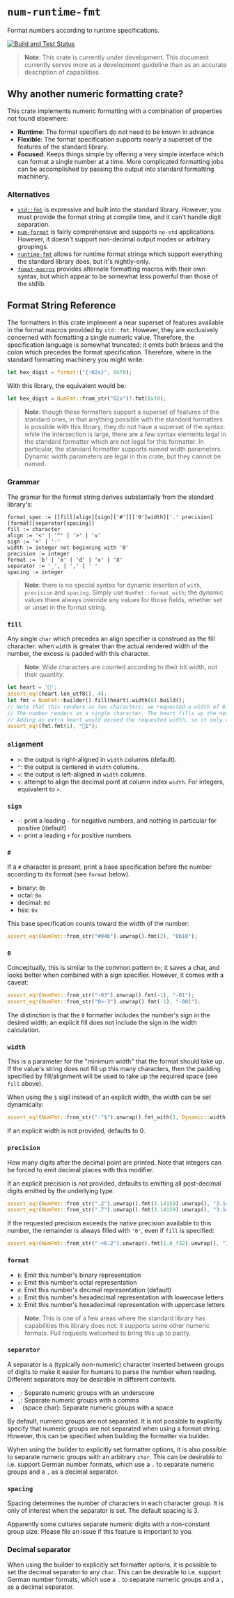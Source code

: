 # `num-runtime-fmt`

Format numbers according to runtime specifications.

[![Build and Test Status](https://github.com/coriolinus/num-runtime-fmt/workflows/Build%20and%20Test/badge.svg?branch=main)](https://github.com/coriolinus/num-runtime-fmt/actions?query=branch%3Amain+workflow%3A%22Build+and+Test%22)

> **Note**: This crate is currently under development. This document currently
> serves more as a development guideline than as an accurate description of
> capabilities.

## Why another numeric formatting crate?

This crate implements numeric formatting with a combination of properties not
found elsewhere:

- **Runtime**: The format specifiers do not need to be known in advance
- **Flexible**: The format specification supports nearly a superset of the
  features of the standard library.
- **Focused**: Keeps things simple by offering a very simple interface which can
  format a single number at a time. More complicated formatting jobs can be
  accomplished by passing the output into standard formatting machinery.

### Alternatives

- [`std::fmt`](https://doc.rust-lang.org/std/fmt/) is expressive and built into
  the standard library. However, you must provide the format string at compile
  time, and it can't handle digit separation.
- [`num-format`](https://crates.io/crates/num-format) is fairly comprehensive
  and supports `no-std` applications. However, it doesn't support non-decimal
  output modes or arbitrary groupings.
- [`runtime-fmt`](https://crates.io/crates/runtime-fmt) allows for runtime
  format strings which support everything the standard library does, but it's
  nightly-only.
- [`fomat-macros`](https://crates.io/crates/fomat-macros) provides alternate
  formatting macros with their own syntax, but which appear to be somewhat less
  powerful than those of the stdlib.

## Format String Reference

The formatters in this crate implement a near superset of features available in the
format macros provided by `std::fmt`. However, they are exclusively concerned
with formatting a single numeric value. Therefore, the specification language is
somewhat truncated: it omits both braces and the colon which precedes the format
specification. Therefore, where in the standard formatting machinery you might
write:

```rust
let hex_digit = format!("{:02x}", 0xf0);
```

With this library, the equivalent would be:

```rust
let hex_digit = NumFmt::from_str("02x")?.fmt(0xf0);
```

> **Note**: though these formatters support a superset of features of the
> standard ones, in that anything possible with the standard formatters is
> possible with this library, they do not have a superset of the syntax: while
> the intersection is large, there are a few syntax elements legal in the
> standard formatter which are not legal for this formatter. In particular, the
> standard formatter supports named width parameters. Dynamic width parameters
> are legal in this crate, but they cannot be named.

### Grammar

The gramar for the format string derives substantially from the standard library's:

```text
format_spec := [[fill]align][sign]['#'][['0']width]['.' precision][format][separator[spacing]]
fill := character
align := '<' | '^' | '>' | 'v'
sign := '+' | '-'
width := integer not beginning with '0'
precision := integer
format := 'b' | 'o' | 'd' | 'x' | 'X'
separator := '_', | ',' | ' '
spacing := integer
```

> **Note**: there is no special syntax for dynamic insertion of `with`, `precision` and `spacing`.
> Simply use `NumFmt::format_with`; the dynamic values there always override any values for those
> fields, whether set or unset in the format string.

### `fill`

Any single `char` which precedes an align specifier is construed as the fill
character: when `width` is greater than the actual rendered width of the number,
the excess is padded with this character.

> **Note**: Wide characters are counted according to their bit width, not their
> quantity.

```rust
let heart = '🖤';
assert_eq!(heart.len_utf8(), 4);
let fmt = NumFmt::builder().fill(heart).width(6).build();
// Note that this renders as two characters: we requested a width of 6.
// The number renders as a single character. The heart fills up the next 4 for a total of 5.
// Adding an extra heart would exceed the requested width, so it only renders one.
assert_eq!(fmt.fmt(1), "🖤1");
```

### `align`ment

- `>`: the output is right-aligned in `width` columns (default).
- `^`: the output is centered in `width` columns.
- `<`: the output is left-aligned in `width` columns.
- `v`: attempt to align the decimal point at column index `width`. For integers,
  equivalent to `>`.

### `sign`

- `-`: print a leading `-` for negative numbers, and nothing in particular for
  positive (default)
- `+`: print a leading `+` for positive numbers

### `#`

If a `#` character is present, print a base specification before the number
according to its format (see `format` below).

- binary: `0b`
- octal: `0o`
- decimal: `0d`
- hex: `0x`

This base specification counts toward the width of the number:

```rust
assert_eq!(NumFmt::from_str("#04b").unwrap().fmt(2), "0b10");
```

### `0`

Conceptually, this is similar to the common pattern `0>`; it saves a
char, and looks better when combined with a sign specifier. However, it comes
with a caveat:

```rust
assert_eq!(NumFmt::from_str("-03").unwrap().fmt(-1), "-01");
assert_eq!(NumFmt::from_str("0>-3").unwrap().fmt(-1), "-001");
```

The distinction is that the `0` formatter includes the number's sign in the
desired width; an explicit fill does not include the sign in the width
calculation.

### `width`

This is a parameter for the "minimum width" that the format should take up. If
the value's string does not fill up this many characters, then the padding
specified by fill/alignment will be used to take up the required space (see
`fill` above).

When using the `$` sigil instead of an explicit width, the width can be set
dynamically:

```rust
assert_eq!(NumFmt::from_str("-^$").unwrap().fmt_with(1, Dynamic::width(5)), "--1--");
```

If an explicit width is not provided, defaults to 0.

### `precision`

How many digits after the decimal point are printed. Note that integers can be forced
to emit decimal places with this modifier.

If an explicit precision is not provided, defaults to emitting all post-decimal
digits emitted by the underlying type.

```rust
assert_eq!(NumFmt::from_str(".2").unwrap().fmt(3.14159).unwrap(), "3.14");
assert_eq!(NumFmt::from_str(".7").unwrap().fmt(3.14159).unwrap(), "3.1415900");
```

If the requested precision exceeds the native precision available to this number,
the remainder is always filled with `'0'`, even if `fill` is specified:

```rust
assert_eq!(NumFmt::from_str("-<6.2").unwrap().fmt(1.0_f32).unwrap(), "1.00--");
```

### `format`

- `b`: Emit this number's binary representation
- `o`: Emit this number's octal representation
- `d`: Emit this number's decimal representation (default)
- `x`: Emit this number's hexadecimal representation with lowercase letters
- `X`: Emit this number's hexadecimal representation with uppercase letters

> **Note**: This is one of a few areas where the standard library has
> capabilities this library does not: it supports some other numeric formats.
> Pull requests welcomed to bring this up to parity.

### `separator`

A separator is a (typically non-numeric) character inserted between groups of digits to make
it easier for humans to parse the number when reading. Different separators may
be desirable in different contexts.

- `_`: Separate numeric groups with an underscore
- `,`: Separate numeric groups with a comma
- ` ` (space char): Separate numeric groups with a space

By default, numeric groups are not separated. It is not possible to explicitly
specify that numeric groups are not separated when using a format string.
However, this can be specified when building the formatter via builder.

Wyhen using the builder to explicitly set formatter options, it is also possible
to separate numeric groups with an arbitrary `char`. This can be desirable to
i.e. support German number formats, which use a `.` to separate numeric groups
and a `,` as a decimal separator.

### `spacing`

Spacing determines the number of characters in each character group. It is only
of interest when the separator is set. The default spacing is 3.

Apparently some cultures separate numeric digits with a non-constant group size.
Please file an issue if this feature is important to you.

### Decimal separator

When using the builder to explicitly set formatter options, it is possible to
set the decimal separator to any `char`. This can be desirable to i.e. support
German number formats, which use a `.` to separate numeric groups and a `,` as a
decimal separator.
